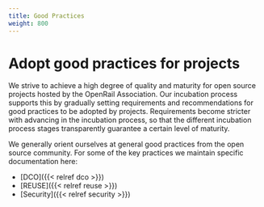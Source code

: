 ```yaml
---
title: Good Practices
weight: 800
---
```

# Adopt good practices for projects

We strive to achieve a high degree of quality and maturity for open source projects hosted by the OpenRail Association. Our incubation process supports this by gradually setting requirements and recommendations for good practices to be adopted by projects. Requirements become stricter with advancing in the incubation process, so that the different incubation process stages transparently guarantee a certain level of maturity.

We generally orient ourselves at general good practices from the open source community. For some of the key practices we maintain specific documentation here:

* [DCO]({{< relref dco >}})
* [REUSE]({{< relref reuse >}})
* [Security]({{< relref security >}})
